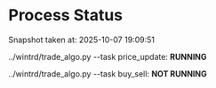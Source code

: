 # Process Status

Snapshot taken at: 2025-10-07 19:09:51

../wintrd/trade_algo.py --task price_update: **RUNNING**

../wintrd/trade_algo.py --task buy_sell: **NOT RUNNING**

